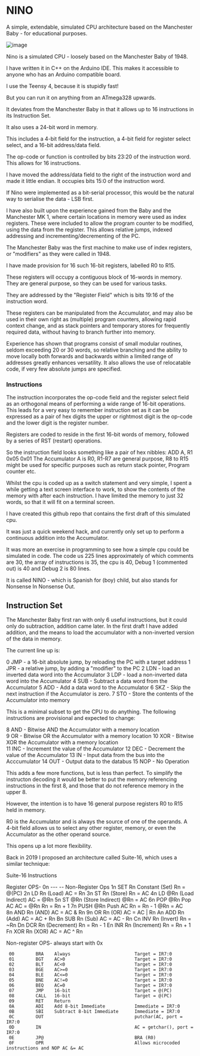 # NINO
A simple, extendable, simulated CPU architecture based on the Manchester Baby - for educational purposes.

![image](https://github.com/user-attachments/assets/d1b11eae-a15b-48b8-b2c7-5d4763270421)

Nino  is a simulated CPU - loosely based on the Manchester Baby of 1948.

I have written it in C++ on the Arduino IDE. This makes it accessible to anyone who has an Arduino compatible board.

I use the Teensy 4, because it is stupidly fast! 

But you can run it on anything from an ATmega328 upwards.

It deviates from the Manchester Baby in that it allows up to 16 instructions in its Instruction Set. 

It also uses a 24-bit word in memory.  

This includes a 4-bit field for the instruction, a 4-bit field for register select select, and a 16-bit address/data field.

The op-code or function is controlled by bits 23:20 of the instruction word. This allows for 16 instructions.

I have moved the address/data field to the right of the instruction word and made it little endian.  It occupies bits 15:0 of the instruction word.

If Nino were implemented as a bit-serial processor, this would be the natural way to serialise the data - LSB first.

I have also built upon the experience gained from the Baby and the Manchester MK 1, where certain locations in memory were used as index registers. These were included to allow the program counter to be modified, using the data from the register. This allows relative jumps, indexed addressing and incrementing/decrementing of the PC. 

The Manchester Baby was the first machine to make use of index registers, or "modifiers" as they were called in 1948.

I have made provision for 16 such 16-bit registers, labelled R0 to R15.

These registers will occupy a contiguous block of 16-words in memory. They are general purpose, so they can be used for various tasks. 

They are addressed by the "Register Field" which is bits 19:16 of the instruction word.

These registers can be manipulated from the Accumulator, and may also be used in their own right as (multiple) program counters, allowing rapid context change, and as stack pointers and temporary stores for frequently required data, without having to branch further into memory.

Experience has shown that programs consist of small modular routines, seldom exceeding 20 or 30 words, so relative branching and the ability to move locally both forwards and backwards within a limited range of addresses greatly enhances versatility. It also allows the use of relocatable code, if very few absolute jumps are specified.

### Instructions

The instruction incorporates the op-code field and the register select field as an orthogonal means of performing a wide range of 16-bit operations. This leads for a very easy to remember instruction set as it can be expressed as a pair of hex digits the upper or  rightmost digit is the op-code and the lower digit is the register number.

Registers are coded to reside in the first 16-bit words of memory, followed by a series of RST (restart) operations.







So the instruction field looks something like a pair of hex nibbles:
ADD A, R1
0x05 0x01
The Accumulator A  is R0,  R1-R7 are general purpose, R8 to R15 might be used for specific purposes such as return stack pointer, Program counter etc.


Whilst the cpu is coded up as a switch statement and very simple, I spent a while getting a text screen interface to work, to show the contents of the memory with after each instruction.
I have limited the memory to just 32 words, so that it will fit on a terminal screen.


I have created this github repo that contains the first draft of this simulated cpu.

It was just a quick weekend hack, and currently only set up to perform a continuous addition into the Accumulator.

It was more an exercise in programming to see how a simple cpu could be simulated in code.
The code us 225 lines approximately of which comments are 30, the array of instructions is 35, the cpu is 40, Debug 1 (commented out) is 40 and Debug 2 is 80 lines.


It is called NINO - which is Spanish for (boy) child, but also stands for Nonsense In Nonsense Out.

## Instruction Set

The Manchester Baby first ran with only 6 useful instructions, but it could only do subtraction, addition came later. In the first draft I have added addition, and the means to load the accumulator with a non-inverted version of the data in memory.

The current line up is:

0    JMP    - a 16-bit absolute jump, by reloading the PC with a target address
1    JPR    - a relative jump, by adding a "modifier" to the PC
2    LDN    - load an inverted data word into the Accumulator
3    LDP    - load a non-inverted data word into the Accumulator
4    SUB    - Subtract a data word from the Accumulator
5    ADD    - Add a data word to the Accumulator 
6    SKZ    - Skip the next instruction if the Accumulator is zero.
7    STO    - Store the contents of the Accumulator into memory

This is a minimal subset to get the CPU to do anything. The following instructions are provisional and expected to change:

8    AND    - Bitwise AND the Accumulator with a memory location  
9    OR     - Bitwise OR the Accumulator with a memory location 
10   XOR    - Bitwise XOR the Accumulator with a memory location  
11   INC    - Increment the value of the Accumulator
12   DEC    - Decrement the value of the Accumulator
13   IN     - Input data from the bus into the Acccumulator
14   OUT    - Output data to the databus
15   NOP    - No Operation

This adds a few more functions, but is less than perfect. To simplify the instructon decoding it would be better to put the memory referencing instructions in the first 8, and those that do not reference memory in the upper 8.

However, the intention is to have 16 general purpose registers R0 to R15 held in memory. 

R0 is the Accumulator and is always the source of one of the operands. A 4-bit field allows us to select any other register, memory, or even the Accumulator as the other operand source.

This opens up a lot more flexibility.

Back in 2019 I proposed an architecture called Suite-16, which uses a similar technique:

Suite-16 Instructions

Register OPS-
     0n        ---       --     Non-Register Ops
     1n        SET       Rn     Constant  (Set)         Rn = @(PC)
     2n        LD        Rn     (Load)                  AC = Rn
     3n        ST        Rn     (Store)                 Rn = AC
     4n        LD        @Rn    (Load Indirect)         AC = @Rn
     5n        ST        @Rn    (Store Indirect)        @Rn = AC
     6n        POP       @Rn    Pop  AC                 AC = @Rn  Rn = Rn + 1
     7n        PUSH      @Rn    Push AC                 Rn = Rn - 1  @Rn = AC  
     8n        AND       Rn     (AND)                   AC = AC & Rn 
     9n        OR        Rn     (OR)                    AC = AC | Rn 
     An        ADD       Rn     (Add)                   AC = AC + Rn
     Bn        SUB       Rn     (Sub)                   AC = AC - Rn
     Cn        INV       Rn     (Invert)                Rn = ~Rn
     Dn        DCR       Rn     (Decrement)             Rn = Rn - 1
     En        INR       Rn     (Increment)             Rn = Rn + 1
     Fn        XOR       Rn     (XOR)                   AC = AC ^ Rn
     
Non-register OPS- always start with 0x

     00        BRA    Always                        Target = IR7:0
     01        BGT    AC>0                          Target = IR7:0
     02        BLT    AC<0                          Target = IR7:0
     03        BGE    AC>=0                         Target = IR7:0
     04        BLE    AC<=0                         Target = IR7:0 
     05        BNE    AC!=0                         Target = IR7:0
     06        BEQ    AC=0                          Target = IR7:0     
     07        JMP    16-bit                        Target = @(PC)
     08        CALL   16-bit                        Target = @(PC)
     09        RET    Return
     0A        ADI    Add 8-bit Immediate           Immediate = IR7:0
     0B        SBI    Subtract 8-bit Immediate      Immediate = IR7:0
     0C        OUT                                  putchar(AC, port = IR7:0
     0D        IN                                   AC = getchar(), port = IR7:0
     0E        JP@                                  BRA (R0)
     0F        OPR                                  Allows microcoded instructions and NOP AC &= AC




